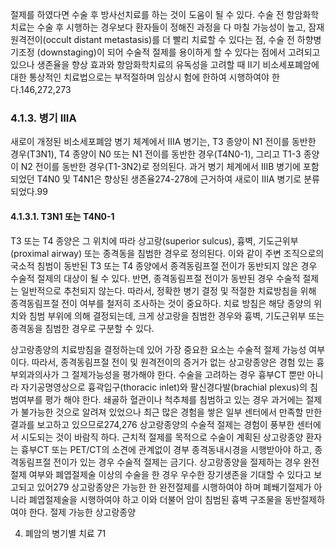 절제를 하였다면 수술 후 방사선치료를 하는 것이 도움이 될 수 있다. 수술 전 항암화학치료는 수술 후 시행하는 경우보다 환자들이 정해진 과정을 다 마칠 가능성이 높고, 잠재 원격전이(occult distant metastasis)를 더 빨리 치료할 수 있다는 점, 수술 전 하향병기조정 (downstaging)이 되어 수술적 절제를 용이하게 할 수 있다는 점에서 고려되고 있으나 생존율을 향상 효과와 항암화학치료의 유독성을 고려할 때 II기 비소세포폐암에 대한 통상적인 치료법으로는 부적절하며 임상시 험에 한하여 시행하여야 한다.146,272,273

### 4.1.3. 병기 IIIA

새로이 개정된 비소세포폐암 병기 체계에서 IIIA 병기는, T3 종양이 N1 전이를 동반한 경우(T3N1), T4 종양이 N0 또는 N1 전이를 동반한 경우(T4N0-1), 그리고 T1-3 종양이 N2 전이를 동반한 경우(T1-3N2)로 정의된다. 과거 병기 체계에서 IIIB 병기에 포함되었던 T4N0 및 T4N1은 향상된 생존율274-278에 근거하여 새로이 IIIA 병기로 분류되었다.99

#### 4.1.3.1. T3N1 또는 T4N0-1

T3 또는 T4 종양은 그 위치에 따라 상고랑(superior sulcus), 흉벽, 기도근위부(proximal airway) 또는 종격동을 침범한 경우로 정의된다. 이와 같이 주변 조직으로의 국소적 침범이 동반된 T3 또는 T4 종양에서 종격동림프절 전이가 동반되지 않은 경우 수술적 절제의 대상이 될 수 있다. 반면, 종격동림프절 전이가 동반된 경우 수술적 절제는 일반적으로 추천되지 않는다. 따라서, 정확한 병기 결정 및 적절한 치료방침을 위해 종격동림프절 전이 여부를 철저히 조사하는 것이 중요하다. 치료 방침은 해당 종양의 위치와 침범 부위에 의해 결정되는데, 크게 상고랑을 침범한 경우와 흉벽, 기도근위부 또는 종격동을 침범한 경우로 구분할 수 있다.

상고랑종양의 치료방침을 결정하는데 있어 가장 중요한 요소는 수술적 절제 가능성 여부이다. 따라서, 종격동림프절 전이 및 원격전이의 증거가 없는 상고랑종양은 경험 있는 흉부외과의사가 그 절제가능성을 평가해야 한다. 수술을 고려하는 경우 흉부CT 뿐만 아니라 자기공명영상으로 흉곽입구(thoracic inlet)와 팔신경다발(brachial plexus)의 침범여부를 평가 해야 한다. 쇄골하 혈관이나 척추체를 침범하고 있는 경우 과거에는 절제가 불가능한 것으로 알려져 있었으나 최근 많은 경험을 쌓은 일부 센터에서 만족할 만한 결과를 보고하고 있으므로274,276 상고랑종양의 수술적 절제는 경험이 풍부한 센터에서 시도되는 것이 바람직 하다. 근치적 절제를 목적으로 수술이 계획된 상고랑종양 환자는 흉부CT 또는 PET/CT의 소견에 관계없이 경부 종격동내시경을 시행받아야 하고, 종격동림프절 전이가 있는 경우 수술적 절제는 금기다. 상고랑종양을 절제하는 경우 완전절제 여부와 폐엽절제술 이상의 수술을 한 경우 우수한 장기생존을 기대할 수 있다고 보고되고 있어279 상고랑종양은 가능한 한 완전절제를 시행하여야 하며 폐쐐기절제가 아니라 폐엽절제술을 시행하여야 하고 이와 더불어 암이 침범된 흉벽 구조물을 동반절제하여야 한다. 절제 가능한 상고랑종양

4. 폐암의 병기별 치료 <PAGE>71